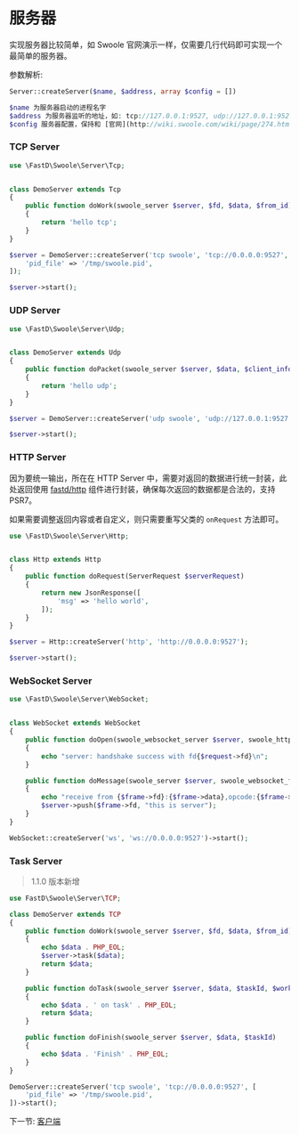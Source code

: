 # 服务器

实现服务器比较简单，如 Swoole 官网演示一样，仅需要几行代码即可实现一个最简单的服务器。

参数解析: 

```php
Server::createServer($name, $address, array $config = [])

$name 为服务器启动的进程名字
$address 为服务器监听的地址，如: tcp://127.0.0.1:9527, udp://127.0.0.1:9527, ws://127.0.0.1:9527, http://127.0.0.1:9527
$config 服务器配置，保持和 [官网](http://wiki.swoole.com/wiki/page/274.html) 一致，新增 pid_file 选项, 当 pid_file 不存在的时候，默认会存放在当前执行命令的目录下。
```

### TCP Server

```php
use \FastD\Swoole\Server\Tcp;


class DemoServer extends Tcp
{
    public function doWork(swoole_server $server, $fd, $data, $from_id)
    {
        return 'hello tcp';
    }
}

$server = DemoServer::createServer('tcp swoole', 'tcp://0.0.0.0:9527', [
    'pid_file' => '/tmp/swoole.pid',
]);

$server->start();
```

### UDP Server 

```php
use \FastD\Swoole\Server\Udp;


class DemoServer extends Udp
{
    public function doPacket(swoole_server $server, $data, $client_info)
    {
        return 'hello udp';
    }
}

$server = DemoServer::createServer('udp swoole', 'udp://127.0.0.1:9527');

$server->start();
```

### HTTP Server

因为要统一输出，所在在 HTTP Server 中，需要对返回的数据进行统一封装，此处返回使用 [fastd/http](https://github.com/JanHuang/http) 组件进行封装，确保每次返回的数据都是合法的，支持 PSR7。

如果需要调整返回内容或者自定义，则只需要重写父类的 `onRequest` 方法即可。

```php
use \FastD\Swoole\Server\Http;


class Http extends Http
{
    public function doRequest(ServerRequest $serverRequest)
    {
        return new JsonResponse([
            'msg' => 'hello world',
        ]);
    }
}

$server = Http::createServer('http', 'http://0.0.0.0:9527');

$server->start();
```

### WebSocket Server

```php
use \FastD\Swoole\Server\WebSocket;


class WebSocket extends WebSocket
{
    public function doOpen(swoole_websocket_server $server, swoole_http_request $request)
    {
        echo "server: handshake success with fd{$request->fd}\n";
    }

    public function doMessage(swoole_server $server, swoole_websocket_frame $frame)
    {
        echo "receive from {$frame->fd}:{$frame->data},opcode:{$frame->opcode},fin:{$frame->finish}\n";
        $server->push($frame->fd, "this is server");
    }
}

WebSocket::createServer('ws', 'ws://0.0.0.0:9527')->start();
```

### Task Server

> 1.1.0 版本新增

```php
use FastD\Swoole\Server\TCP;

class DemoServer extends TCP
{
    public function doWork(swoole_server $server, $fd, $data, $from_id)
    {
        echo $data . PHP_EOL;
        $server->task($data);
        return $data;
    }

    public function doTask(swoole_server $server, $data, $taskId, $workerId)
    {
        echo $data . ' on task' . PHP_EOL;
        return $data;
    }

    public function doFinish(swoole_server $server, $data, $taskId)
    {
        echo $data . 'Finish' . PHP_EOL;
    }
}

DemoServer::createServer('tcp swoole', 'tcp://0.0.0.0:9527', [
    'pid_file' => '/tmp/swoole.pid',
])->start();
```

下一节: [客户端](2-2-client.md)